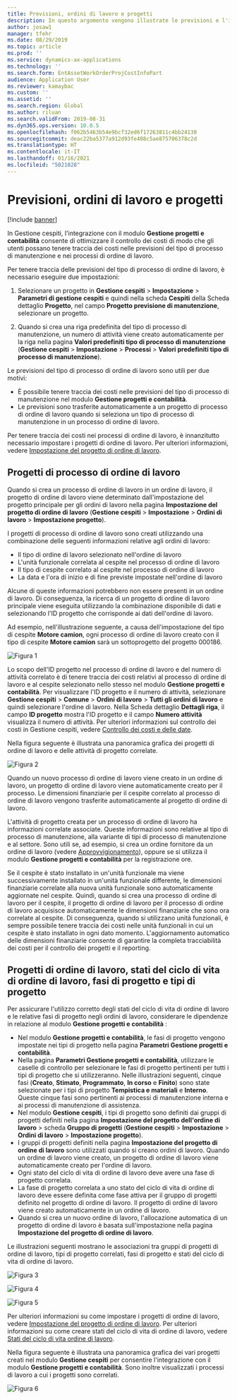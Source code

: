 ```yaml
---
title: Previsioni, ordini di lavoro e progetti
description: In questo argomento vengono illustrate le previsioni e l'integrazione di ordini di lavoro con il modulo Gestione progetti e contabilità in Gestione cespiti.
author: josaw1
manager: tfehr
ms.date: 08/29/2019
ms.topic: article
ms.prod: ''
ms.service: dynamics-ax-applications
ms.technology: ''
ms.search.form: EntAssetWorkOrderProjCostInfoPart
audience: Application User
ms.reviewer: kamaybac
ms.custom: ''
ms.assetid: ''
ms.search.region: Global
ms.author: riluan
ms.search.validFrom: 2019-08-31
ms.dyn365.ops.version: 10.0.5
ms.openlocfilehash: f062b5463b54e9bcf32ed6f17263811c4bb24138
ms.sourcegitcommit: deac22ba5377a912d93fe408c5ae875706378c2d
ms.translationtype: HT
ms.contentlocale: it-IT
ms.lasthandoff: 01/16/2021
ms.locfileid: "5021028"
---
```

# <a name="forecasts-work-orders-and-projects"></a>Previsioni, ordini di lavoro e progetti

[!include [banner](../../includes/banner.md)]

 

In Gestione cespiti, l'integrazione con il modulo **Gestione progetti e contabilità** consente di ottimizzare il controllo dei costi di modo che gli utenti possano tenere traccia dei costi nelle previsioni del tipo di processo di manutenzione e nei processi di ordine di lavoro.

Per tenere traccia delle previsioni del tipo di processo di ordine di lavoro, è necessario eseguire due impostazioni:

1. Selezionare un progetto in **Gestione cespiti** > **Impostazione** > **Parametri di gestione cespiti** e quindi nella scheda **Cespiti** della Scheda dettaglio **Progetto**, nel campo **Progetto previsione di manutenzione**, selezionare un progetto.

2. Quando si crea una riga predefinita del tipo di processo di manutenzione, un numero di attività viene creato automaticamente per la riga nella pagina **Valori predefiniti tipo di processo di manutenzione** (**Gestione cespiti** > **Impostazione** > **Processi** > **Valori predefiniti tipo di processo di manutenzione**).

Le previsioni del tipo di processo di ordine di lavoro sono utili per due motivi: 

- È possibile tenere traccia dei costi nelle previsioni del tipo di processo di manutenzione nel modulo **Gestione progetti e contabilità**. 
- Le previsioni sono trasferite automaticamente a un progetto di processo di ordine di lavoro quando si seleziona un tipo di processo di manutenzione in un processo di ordine di lavoro.

Per tenere traccia dei costi nei processi di ordine di lavoro, è innanzitutto necessario impostare i progetti di ordine di lavoro. Per ulteriori informazioni, vedere [Impostazione del progetto di ordine di lavoro](../setup-for-work-orders/work-order-project-setup.md).

## <a name="work-order-job-projects"></a>Progetti di processo di ordine di lavoro

Quando si crea un processo di ordine di lavoro in un ordine di lavoro, il progetto di ordine di lavoro viene determinato dall'impostazione del progetto principale per gli ordini di lavoro nella pagina **Impostazione del progetto di ordine di lavoro** (**Gestione cespiti** > **Impostazione** > **Ordini di lavoro** > **Impostazione progetto**).

I progetti di processo di ordine di lavoro sono creati utilizzando una combinazione delle seguenti informazioni relative agli ordini di lavoro:

- Il tipo di ordine di lavoro selezionato nell'ordine di lavoro 
- L'unità funzionale correlata al cespite nel processo di ordine di lavoro
- Il tipo di cespite correlato al cespite nel processo di ordine di lavoro  
- La data e l'ora di inizio e di fine previste impostate nell'ordine di lavoro  

Alcune di queste informazioni potrebbero non essere presenti in un ordine di lavoro. Di conseguenza, la ricerca di un progetto di ordine di lavoro principale viene eseguita utilizzando la combinazione disponibile di dati e selezionando l'ID progetto che corrisponde ai dati dell'ordine di lavoro.

Ad esempio, nell'illustrazione seguente, a causa dell'impostazione del tipo di cespite **Motore camion**, ogni processo di ordine di lavoro creato con il tipo di cespite **Motore camion** sarà un sottoprogetto del progetto 000186.

![Figura 1](media/01-integration-to-pma.png)

Lo scopo dell'ID progetto nel processo di ordine di lavoro e del numero di attività correlato è di tenere traccia dei costi relativi al processo di ordine di lavoro e al cespite selezionato nello stesso nel modulo **Gestione progetti e contabilità**. Per visualizzare l'ID progetto e il numero di attività, selezionare **Gestione cespiti** > **Comune** > **Ordini di lavoro** > **Tutti gli ordini di lavoro** e quindi selezionare l'ordine di lavoro. Nella Scheda dettaglio **Dettagli riga**, il campo **ID progetto** mostra l'ID progetto e il campo **Numero attività** visualizza il numero di attività. Per ulteriori informazioni sul controllo dei costi in Gestione cespiti, vedere [Controllo dei costi e delle date](../controlling-and-reporting/cost-and-date-control.md).

Nella figura seguente è illustrata una panoramica grafica dei progetti di ordine di lavoro e delle attività di progetto correlate.

![Figura 2](media/02-integration-to-pma.png)

Quando un nuovo processo di ordine di lavoro viene creato in un ordine di lavoro, un progetto di ordine di lavoro viene automaticamente creato per il processo. Le dimensioni finanziarie per il cespite correlato al processo di ordine di lavoro vengono trasferite automaticamente al progetto di ordine di lavoro.

L'attività di progetto creata per un processo di ordine di lavoro ha informazioni correlate associate. Queste informazioni sono relative al tipo di processo di manutenzione, alla variante di tipi di processo di manutenzione e al settore. Sono utili se, ad esempio, si crea un ordine fornitore da un ordine di lavoro (vedere [Approvvigionamento](../work-orders/procurement.md)), oppure se si utilizza il modulo **Gestione progetti e contabilità** per la registrazione ore.

Se il cespite è stato installato in un'unità funzionale ma viene successivamente installato in un'unità funzionale differente, le dimensioni finanziarie correlate alla nuova unità funzionale sono automaticamente aggiornate nel cespite. Quindi, quando si crea una processo di ordine di lavoro per il cespite, il progetto di ordine di lavoro per il processo di ordine di lavoro acquisisce automaticamente le dimensioni finanziarie che sono ora correlate al cespite. Di conseguenza, quando si utilizzano unità funzionali, è sempre possibile tenere traccia dei costi nelle unità funzionali in cui un cespite è stato installato in ogni dato momento. L'aggiornamento automatico delle dimensioni finanziarie consente di garantire la completa tracciabilità dei costi per il controllo dei progetti e il reporting.

## <a name="work-order-projects-work-order-lifecycle-states-project-stages-and-project-types"></a>Progetti di ordine di lavoro, stati del ciclo di vita di ordine di lavoro, fasi di progetto e tipi di progetto

Per assicurare l'utilizzo corretto degli stati del ciclo di vita di ordine di lavoro e le relative fasi di progetto negli ordini di lavoro, considerare le dipendenze in relazione al modulo **Gestione progetti e contabilità** :

- Nel modulo **Gestione progetti e contabilità**, le fasi di progetto vengono impostate nei tipi di progetto nella pagina **Parametri Gestione progetti e contabilità**.  
- Nella pagina **Parametri Gestione progetti e contabilità**, utilizzare le caselle di controllo per selezionare le fasi di progetto pertinenti per tutti i tipi di progetto che si utilizzeranno. Nelle illustrazioni seguenti, cinque fasi (**Creato**, **Stimato**, **Programmato**, **In corso** e **Finito**) sono state selezionate per i tipi di progetto **Tempistica e materiali** e **Interno**. Queste cinque fasi sono pertinenti ai processi di manutenzione interna e ai processi di manutenzione di assistenza.
- Nel modulo **Gestione cespiti**, i tipi di progetto sono definiti dai gruppi di progetti definiti nella pagina **Impostazione del progetto dell'ordine di lavoro** > scheda **Gruppo di progetti** (**Gestione cespiti** > **Impostazione** > **Ordini di lavoro** > **Impostazione progetto**).  
- I gruppi di progetti definiti nella pagina **Impostazione del progetto di ordine di lavoro** sono utilizzati quando si creano ordini di lavoro. Quando un ordine di lavoro viene creato, un progetto di ordine di lavoro viene automaticamente creato per l'ordine di lavoro.  
- Ogni stato del ciclo di vita di ordine di lavoro deve avere una fase di progetto correlata.  
- La fase di progetto correlata a uno stato del ciclo di vita di ordine di lavoro deve essere definita come fase attiva per il gruppo di progetti definito nel progetto di ordine di lavoro. Il progetto di ordine di lavoro viene creato automaticamente in un ordine di lavoro.
- Quando si crea un nuovo ordine di lavoro, l'allocazione automatica di un progetto di ordine di lavoro è basata sull'impostazione nella pagina **Impostazione del progetto di ordine di lavoro**.  

Le illustrazioni seguenti mostrano le associazioni tra gruppi di progetti di ordine di lavoro, tipi di progetto correlati, fasi di progetto e stati del ciclo di vita di ordine di lavoro.

![Figura 3](media/03-integration-to-pma.png)

![Figura 4](media/04-integration-to-pma.png)

![Figura 5](media/05-integration-to-pma.png)

Per ulteriori informazioni su come impostare i progetti di ordine di lavoro, vedere [Impostazione del progetto di ordine di lavoro](../setup-for-work-orders/work-order-project-setup.md). Per ulteriori informazioni su come creare stati del ciclo di vita di ordine di lavoro, vedere [Stati del ciclo di vita ordine di lavoro](../setup-for-work-orders/work-order-lifecycle-states.md).

Nella figura seguente è illustrata una panoramica grafica dei vari progetti creati nel modulo **Gestione cespiti** per consentire l'integrazione con il modulo **Gestione progetti e contabilità**. Sono inoltre visualizzati i processi di lavoro a cui i progetti sono correlati.

![Figura 6](media/06-integration-to-pma.png)

